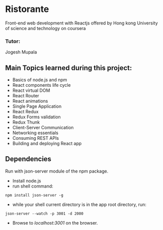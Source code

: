 # Ristorante
Front-end web development with Reactjs offered by
Hong kong University of science and technology on coursera

### Tutor:

Jogesh Mupala


## Main Topics learned during this project:

* Basics of node.js and npm
* React components life cycle
* React virtual DOM
* React Router
* React animations
* Single Page Application
* React Redux
* Redux Forms validation
* Redux Thunk
* Client-Server Communication
* Networking essentials
* Consuming REST APIs
* Building and deploying React app

## Dependencies
Run with json-server module of the npm package. 
* Install node.js
* run shell command: 
```command line
npm install json-server -g
```
* while your shell current directory is in the app root directory, run: 
```command line
json-server --watch -p 3001 -d 2000
```
* Browse to *localhost:3001* on the browser.

